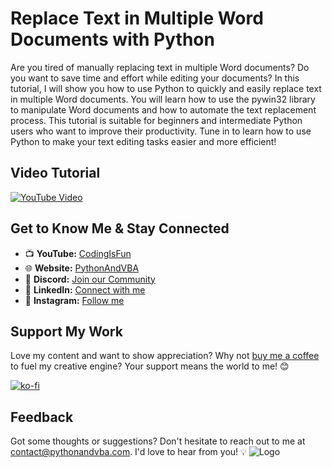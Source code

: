 # Replace Text in Multiple Word Documents with Python
Are you tired of manually replacing text in multiple Word documents? Do you want to save time and effort while editing your documents? In this tutorial, I will show you how to use Python to quickly and easily replace text in multiple Word documents. You will learn how to use the pywin32 library to manipulate Word documents and how to automate the text replacement process. This tutorial is suitable for beginners and intermediate Python users who want to improve their productivity. Tune in to learn how to use Python to make your text editing tasks easier and more efficient!


## Video Tutorial
[![YouTube Video](https://img.youtube.com/vi/cUUjkEgnCjs/0.jpg)](https://youtu.be/cUUjkEgnCjs)


## Get to Know Me & Stay Connected
- 📺 **YouTube:** [CodingIsFun](https://youtube.com/c/CodingIsFun)
- 🌐 **Website:** [PythonAndVBA](https://pythonandvba.com)
- 💬 **Discord:** [Join our Community](https://pythonandvba.com/discord)
- 💼 **LinkedIn:** [Connect with me](https://www.linkedin.com/in/sven-bosau/)
- 📸 **Instagram:** [Follow me](https://www.instagram.com/codingisfun_official/)

## Support My Work
Love my content and want to show appreciation? Why not [buy me a coffee](https://pythonandvba.com/coffee-donation) to fuel my creative engine? Your support means the world to me! 😊

[![ko-fi](https://ko-fi.com/img/githubbutton_sm.svg)](https://pythonandvba.com/coffee-donation)

## Feedback
Got some thoughts or suggestions? Don't hesitate to reach out to me at contact@pythonandvba.com. I'd love to hear from you! 💡
![Logo](https://www.pythonandvba.com/banner-img)
